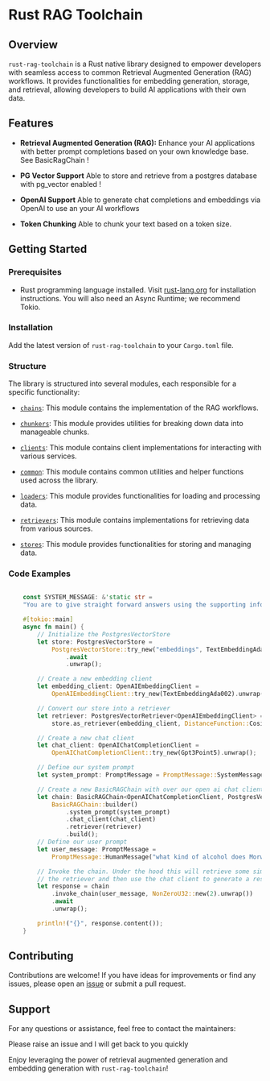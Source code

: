 # Rust RAG Toolchain

## Overview

`rust-rag-toolchain` is a Rust native library designed to empower developers with seamless access to common Retrieval Augmented Generation (RAG) workflows. It provides functionalities for embedding generation, storage, and retrieval, allowing developers to build AI applications with their own data.

## Features

- **Retrieval Augmented Generation (RAG):** Enhance your AI applications with better prompt completions based on your own knowledge base. See BasicRagChain ! 
- **PG Vector Support** Able to store and retrieve from a postgres database with pg_vector enabled !

- **OpenAI Support** Able to generate chat completions and embeddings via OpenAI to use an your AI workflows

- **Token Chunking** Able to chunk your text based on a token size.

## Getting Started

### Prerequisites

- Rust programming language installed. Visit [rust-lang.org](https://www.rust-lang.org/) for installation instructions. You will also need an Async Runtime; we recommend Tokio.

### Installation

Add the latest version of `rust-rag-toolchain` to your `Cargo.toml` file.

### Structure 

The library is structured into several modules, each responsible for a specific functionality:

- [`chains`](rag-toolchain/src/chains/): This module contains the implementation of the RAG workflows.

- [`chunkers`](rag-toolchain/src/chunkers/): This module provides utilities for breaking down data into manageable chunks.

- [`clients`](rag-toolchain/src/clients/): This module contains client implementations for interacting with various services.

- [`common`](rag-toolchain/src/common/): This module contains common utilities and helper functions used across the library.

- [`loaders`](rag-toolchain/src/loaders/): This module provides functionalities for loading and processing data.

- [`retrievers`](rag-toolchain/src/retrievers/): This module contains implementations for retrieving data from various sources.

- [`stores`](rag-toolchain/src/stores/): This module provides functionalities for storing and managing data.

### Code Examples

```rust

    const SYSTEM_MESSAGE: &'static str =
    "You are to give straight forward answers using the supporting information you are provided";

    #[tokio::main]
    async fn main() {
        // Initialize the PostgresVectorStore
        let store: PostgresVectorStore =
            PostgresVectorStore::try_new("embeddings", TextEmbeddingAda002)
                .await
                .unwrap();

        // Create a new embedding client
        let embedding_client: OpenAIEmbeddingClient =
            OpenAIEmbeddingClient::try_new(TextEmbeddingAda002).unwrap();

        // Convert our store into a retriever
        let retriever: PostgresVectorRetriever<OpenAIEmbeddingClient> =
            store.as_retriever(embedding_client, DistanceFunction::Cosine);

        // Create a new chat client
        let chat_client: OpenAIChatCompletionClient =
            OpenAIChatCompletionClient::try_new(Gpt3Point5).unwrap();

        // Define our system prompt
        let system_prompt: PromptMessage = PromptMessage::SystemMessage(SYSTEM_MESSAGE.into());

        // Create a new BasicRAGChain with over our open ai chat client and postgres vector retriever
        let chain: BasicRAGChain<OpenAIChatCompletionClient, PostgresVectorRetriever<_>> =
            BasicRAGChain::builder()
                .system_prompt(system_prompt)
                .chat_client(chat_client)
                .retriever(retriever)
                .build();
        // Define our user prompt
        let user_message: PromptMessage =
            PromptMessage::HumanMessage("what kind of alcohol does Morwenna drink".into());

        // Invoke the chain. Under the hood this will retrieve some similar text from
        // the retriever and then use the chat client to generate a response.
        let response = chain
            .invoke_chain(user_message, NonZeroU32::new(2).unwrap())
            .await
            .unwrap();

        println!("{}", response.content());
    }
```


## Contributing

Contributions are welcome! If you have ideas for improvements or find any issues, please open an [issue](https://github.com/JackMatthewRimmer/rust-rag-toolchain/issues) or submit a pull request.

## Support

For any questions or assistance, feel free to contact the maintainers:

Please raise an issue and I will get back to you quickly

Enjoy leveraging the power of retrieval augmented generation and embedding generation with `rust-rag-toolchain`!